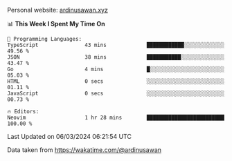 Personal website: [ardinusawan.xyz](https://ardinusawan.xyz)

<!--START_SECTION:waka-->
📊 **This Week I Spent My Time On** 

```text
💬 Programming Languages: 
TypeScript               43 mins             ████████████░░░░░░░░░░░░░   49.56 % 
JSON                     38 mins             ███████████░░░░░░░░░░░░░░   43.47 % 
Go                       4 mins              █░░░░░░░░░░░░░░░░░░░░░░░░   05.03 % 
HTML                     0 secs              ░░░░░░░░░░░░░░░░░░░░░░░░░   01.11 % 
JavaScript               0 secs              ░░░░░░░░░░░░░░░░░░░░░░░░░   00.73 % 

🔥 Editors: 
Neovim                   1 hr 28 mins        █████████████████████████   100.00 % 
```


 Last Updated on 06/03/2024 06:21:54 UTC
<!--END_SECTION:waka-->
Data taken from https://wakatime.com/@ardinusawan
